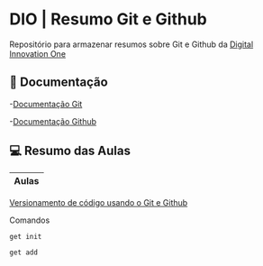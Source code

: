 
# DIO | Resumo Git e Github

Repositório para armazenar resumos sobre Git e Github da [Digital Innovation One](https://www.dio.me/)

## 📕 Documentação
-[Documentação Git](https://git-scm.com/doc)

-[Documentação Github](https://github.com/topics/documentation)

## 💻 Resumo das Aulas

|Aulas|
|------|
[Versionamento de código usando o Git e Github](https://web.dio.me/course/versionamento-de-codigo-com-git-e-github/learning/599dd3dd-d189-474f-a55c-22f37b4472da?back=/track/potencia-tech-powered-ifood-ciencias-de-dados-com-python&tab=undefined&moduleId=undefined) 

Comandos

```
get init

get add
```

